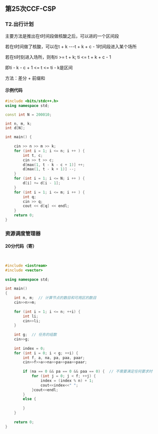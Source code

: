 ## 第25次CCF-CSP

### T2.出行计划

主要方法是推出在t时间段做核酸之后，可以进的一个区间段

若在t时间做了核酸，可以在t + k ---t + k + c - 1时间段进入某个场所

若在ti时刻进入场所，则有ti >= t + k; ti <= t + k + c - 1

即ti - k - c + 1 <= t <= ti - k是区间

方法：差分 + 前缀和

#### 示例代码

```C++
#include <bits/stdc++.h>
using namespace std;

const int N = 200010;

int n, m, k;
int d[N];

int main() {
	
	cin >> n >> m >> k;
	for (int i = 1; i <= n; i ++ ) {
		int t, c;
		cin >> t >> c;
		d[max(1, t - k - c + 1)] ++;
		d[max(1, t - k + 1)] --;
	}
	for (int i = 1; i <= N; i ++ ) {
		d[i] += d[i - 1];
	}
	for (int i = 1; i <= m; i ++ ) {
		int q;
		cin >> q;
		cout << d[q] << endl;
	}
	return 0;
}

```

### 资源调度管理器

#### 20分代码（寄）
```C++


#include <iostream>
#include <vector>
 
using namespace std;
 
int main()
{
    int n, m;  // 计算节点的数目和可用区的数目
    cin>>n>>m;
 
    for (int i = 1; i <= n; ++i) {
        int li;
        cin>>li;
    }
 
    int g;  // 任务的组数
    cin>>g;
 
    int index = 0;
    for (int i = 0; i < g; ++i) {
        int f, a, na, pa, paa, paar;
        cin>>f>>a>>na>>pa>>paa>>paar;
 
        if (na == 0 && pa == 0 && paa == 0) {  // 不需要满足任何要求时
            for (int j = 0; j < f; ++j) {
                index = (index % n) + 1;
                cout<<index<<" ";
            }cout<<endl;
        }
        else {
 
        }
    }
 
    return 0;
}
```
